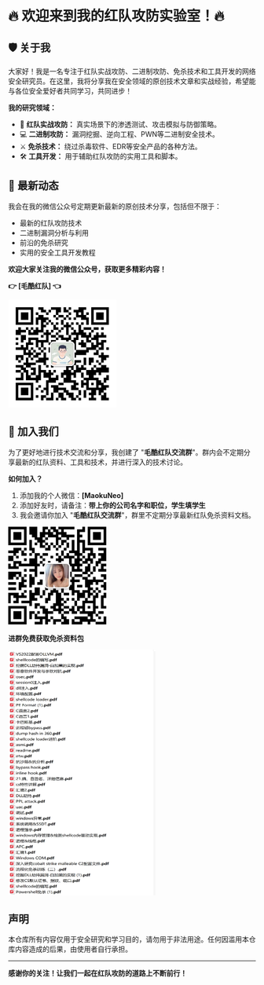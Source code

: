 # 🔥 欢迎来到我的红队攻防实验室！🔥

## 🛡️ 关于我

大家好！我是一名专注于红队实战攻防、二进制攻防、免杀技术和工具开发的网络安全研究员。在这里，我将分享我在安全领域的原创技术文章和实战经验，希望能与各位安全爱好者共同学习，共同进步！

**我的研究领域：**

* 🔴 **红队实战攻防：** 真实场景下的渗透测试、攻击模拟与防御策略。
* 💻 **二进制攻防：** 漏洞挖掘、逆向工程、PWN等二进制安全技术。
* ⚔️ **免杀技术：** 绕过杀毒软件、EDR等安全产品的各种方法。
* 🛠️ **工具开发：** 用于辅助红队攻防的实用工具和脚本。

## 📢 最新动态

我会在我的微信公众号定期更新最新的原创技术分享，包括但不限于：

* 最新的红队攻防技术
* 二进制漏洞分析与利用
* 前沿的免杀研究
* 实用的安全工具开发教程

**欢迎大家关注我的微信公众号，获取更多精彩内容！**

**👉  [毛酷红队]  👈**

<img src="assest/公众号.jpg" alt="公众号" width="220" height="220">

## 🤝 加入我们

为了更好地进行技术交流和分享，我创建了 "**毛酷红队交流群**"。群内会不定期分享最新的红队资料、工具和技术，并进行深入的技术讨论。

**如何加入？**

1.  添加我的个人微信：**[MaokuNeo]**
2.  添加好友时，请备注：**带上你的公司名字和职位，学生填学生**
3.  我会邀请你加入 "**毛酷红队交流群**"，群里不定期分享最新红队免杀资料文档。

<img src="assest/微信号.JPG" alt="微信号" width="200" height="200">

**进群免费获取免杀资料包**

<img src="assest/加我领资料.png" alt="加我领资料" width="300" height="500">

## 声明

本仓库所有内容仅用于安全研究和学习目的，请勿用于非法用途。任何因滥用本仓库内容造成的后果，由使用者自行承担。

---

**感谢你的关注！让我们一起在红队攻防的道路上不断前行！**
